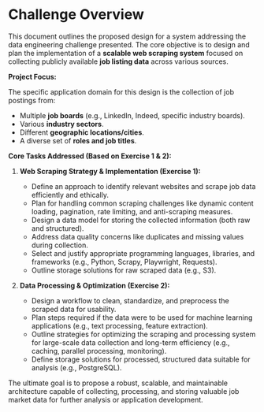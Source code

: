 # Challenge Overview

This document outlines the proposed design for a system addressing the data engineering challenge presented. The core objective is to design and plan the implementation of a **scalable web scraping system** focused on collecting publicly available **job listing data** across various sources.

**Project Focus:**

The specific application domain for this design is the collection of job postings from:

*   Multiple **job boards** (e.g., LinkedIn, Indeed, specific industry boards).
*   Various **industry sectors**.
*   Different **geographic locations/cities**.
*   A diverse set of **roles and job titles**.

**Core Tasks Addressed (Based on Exercise 1 & 2):**

1.  **Web Scraping Strategy & Implementation (Exercise 1):**
    *   Define an approach to identify relevant websites and scrape job data efficiently and ethically.
    *   Plan for handling common scraping challenges like dynamic content loading, pagination, rate limiting, and anti-scraping measures.
    *   Design a data model for storing the collected information (both raw and structured).
    *   Address data quality concerns like duplicates and missing values during collection.
    *   Select and justify appropriate programming languages, libraries, and frameworks (e.g., Python, Scrapy, Playwright, Requests).
    *   Outline storage solutions for raw scraped data (e.g., S3).

2.  **Data Processing & Optimization (Exercise 2):**
    *   Design a workflow to clean, standardize, and preprocess the scraped data for usability.
    *   Plan steps required if the data were to be used for machine learning applications (e.g., text processing, feature extraction).
    *   Outline strategies for optimizing the scraping and processing system for large-scale data collection and long-term efficiency (e.g., caching, parallel processing, monitoring).
    *   Define storage solutions for processed, structured data suitable for analysis (e.g., PostgreSQL).

The ultimate goal is to propose a robust, scalable, and maintainable architecture capable of collecting, processing, and storing valuable job market data for further analysis or application development.